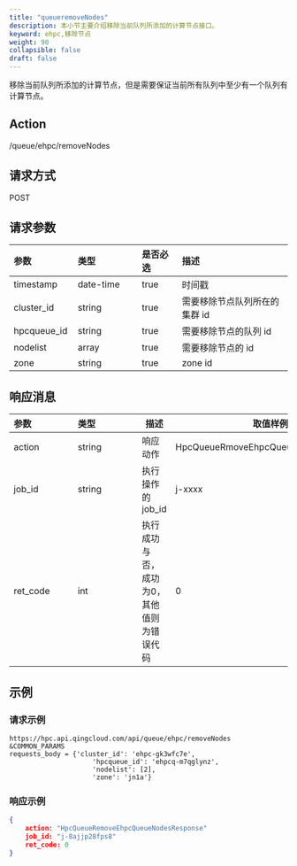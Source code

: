 ```yaml
---
title: "queueremoveNodes"
description: 本小节主要介绍移除当前队列所添加的计算节点接口。 
keyword: ehpc,移除节点
weight: 90
collapsible: false
draft: false
---
```


移除当前队列所添加的计算节点，但是需要保证当前所有队列中至少有一个队列有计算节点。

## Action

/queue/ehpc/removeNodes

## 请求方式

POST

## 请求参数

| <span style="display:inline-block;width:100px">参数</span> | <span style="display:inline-block;width:100px">类型</span> | 是否必选 | 描述                          |
| :--------------------------------------------------------- | :--------------------------------------------------------- | :------- | :---------------------------- |
| timestamp                                                  | date-time                                                  | true     | 时间戳                        |
| cluster_id                                                 | string                                                     | true     | 需要移除节点队列所在的集群 id |
| hpcqueue_id                                                | string                                                     | true     | 需要移除节点的队列 id         |
| nodelist                                                   | array                                                      | true     | 需要移除节点的 id             |
| zone                                                       | string                                                     | true     | zone id                       |

## 响应消息

| <span style="display:inline-block;width:100px">参数</span> | <span style="display:inline-block;width:100px">类型</span> | 描述                                      | 取值样例                            |
| :--------------------------------------------------------- | :--------------------------------------------------------- | ----------------------------------------- | ----------------------------------- |
| action                                                     | string                                                     | 响应动作                                  | HpcQueueRmoveEhpcQueueNodesResponse |
| job_id                                                     | string                                                     | 执行操作的 job_id                         | j-xxxx                              |
| ret_code                                                   | int                                                        | 执行成功与否，成功为0，其他值则为错误代码 | 0                                   |

## 示例

### 请求示例

```url
https://hpc.api.qingcloud.com/api/queue/ehpc/removeNodes
&COMMON_PARAMS
requests_body = {'cluster_id': 'ehpc-gk3wfc7e',
                     'hpcqueue_id': 'ehpcq-m7qglynz',
                     'nodelist': [2],
                     'zone': 'jn1a'}
```

### 响应示例

```json
{
	action: "HpcQueueRemoveEhpcQueueNodesResponse"
	job_id: "j-8ajjp28fps8"
	ret_code: 0
} 
```
